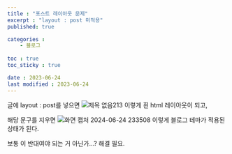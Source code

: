 ```yaml
---
title : "포스트 레이아웃 문제"
excerpt : "layout : post 미적용"
published: true

categories : 
    - 블로그
  
toc : true
toc_sticky : true

date : 2023-06-24
last modified : 2023-06-24
---
```


글에 layout : post를 넣으면 
![제목 없음213](https://github.com/unVictory2/unVictory2.github.io/assets/117062169/473dc841-256a-4ce3-84ba-eec5326bf462)
이렇게 흰 html 레이아웃이 되고,

해당 문구를 지우면
![화면 캡처 2024-06-24 233508](https://github.com/unVictory2/unVictory2.github.io/assets/117062169/42ddeb27-d8cd-492e-bf4f-b9214bc6d3d6)
이렇게 블로그 테마가 적용된 상태가 된다.

보통 이 반대여야 되는 거 아닌가...? 해결 필요.
